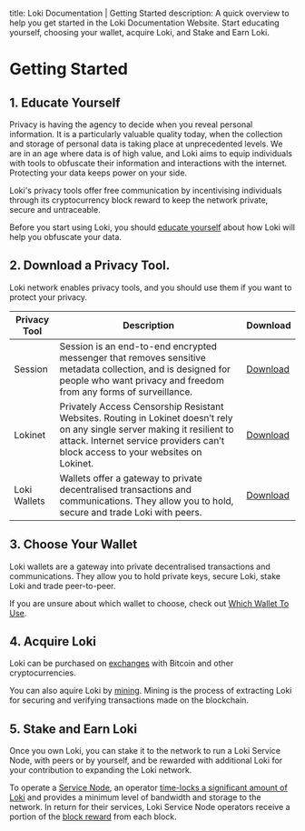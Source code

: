 title: Loki Documentation | Getting Started
description: A quick overview to help you get started in the Loki Documentation Website. Start educating yourself, choosing your wallet, acquire Loki, and Stake and Earn Loki.

# Getting Started

## 1. Educate Yourself
Privacy is having the agency to decide when you reveal personal information. It is a particularly valuable quality today, when the collection and storage of personal data is taking place at unprecedented levels. We are in an age where data is of high value, and Loki aims to equip individuals with tools to obfuscate their information and interactions with the internet. Protecting your data keeps power on your side.

Loki's privacy tools offer free communication by incentivising individuals through its cryptocurrency block reward to keep the network private, secure and untraceable.

Before you start using Loki, you should [educate yourself](../Introduction/LokiNetwork.md) about how Loki will help you obfuscate your data.

## 2. Download a Privacy Tool.
Loki network enables privacy tools, and you should use them if you want to protect your privacy.

| Privacy Tool | Description                                                                                                                                                                                                    | Download                                    |
|--------------|----------------------------------------------------------------------------------------------------------------------------------------------------------------------------------------------------------------|---------------------------------------------|
| Session      | Session is an end-to-end encrypted messenger that removes sensitive metadata collection, and is designed for people who want privacy and freedom from any forms of surveillance.                               | [Download](https://getsession.org)          |
| Lokinet      | Privately Access Censorship Resistant Websites. Routing in Lokinet doesn’t rely on any single server making it resilient to attack. Internet service providers can’t block access to your websites on Lokinet. | [Download](https://lokinet.org)             |
| Loki Wallets | Wallets offer a gateway to private decentralised transactions and communications. They allow you to hold, secure and trade Loki with peers.                                                                    | [Download](https://loki.network/getstarted) |

## 3. Choose Your Wallet
Loki wallets are a gateway into private decentralised transactions and communications. They allow you to hold private keys, secure Loki, stake Loki and trade peer-to-peer.

If you are unsure about which wallet to choose, check out [Which Wallet To Use](../Wallets/WhatWalletToUse.md).

## 4. Acquire Loki
Loki can be purchased on [exchanges](https://coinmarketcap.com/currencies/loki/#markets) with Bitcoin and other cryptocurrencies.

You can also aquire Loki by [mining](../Mining/MiningOverview.md). Mining is the process of extracting Loki for securing and verifying transactions made on the blockchain.

## 5. Stake and Earn Loki
Once you own Loki, you can stake it to the network to run a Loki Service Node, with peers or by yourself, and be rewarded with additional Loki for your contribution to expanding the Loki network.

To operate a [Service Node](../ServiceNodes/SNOverview.md), an operator [time-locks a significant amount of Loki](../ServiceNodes/StakingRequirement.md) and provides a minimum level of bandwidth and storage to the network. In return for their services, Loki Service Node operators receive a portion of the [block reward](../Advanced/Cryptoeconomics.md) from each block.
